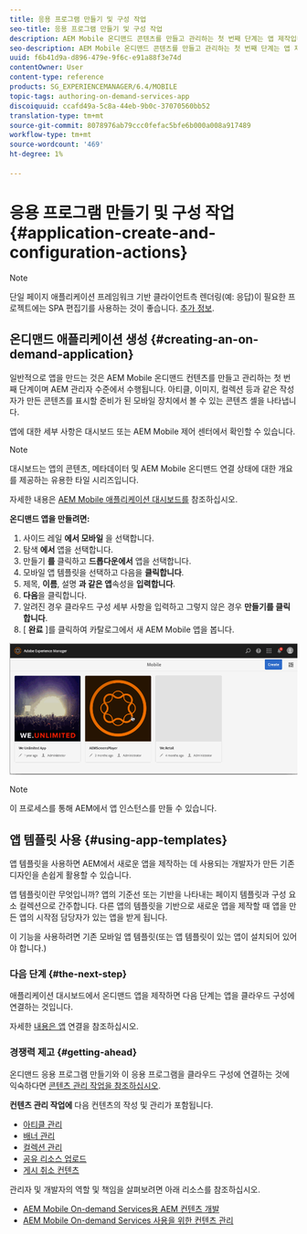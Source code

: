 ```yaml
---
title: 응용 프로그램 만들기 및 구성 작업
seo-title: 응용 프로그램 만들기 및 구성 작업
description: AEM Mobile 온디맨드 콘텐츠를 만들고 관리하는 첫 번째 단계는 앱 제작입니다. 자세한 내용은 이 페이지를 참조하십시오.
seo-description: AEM Mobile 온디맨드 콘텐츠를 만들고 관리하는 첫 번째 단계는 앱 제작입니다. 자세한 내용은 이 페이지를 참조하십시오.
uuid: f6b41d9a-d896-479e-9f6c-e91a88f3e74d
contentOwner: User
content-type: reference
products: SG_EXPERIENCEMANAGER/6.4/MOBILE
topic-tags: authoring-on-demand-services-app
discoiquuid: ccafd49a-5c8a-44eb-9b0c-37070560bb52
translation-type: tm+mt
source-git-commit: 8078976ab79ccc0fefac5bfe6b000a008a917489
workflow-type: tm+mt
source-wordcount: '469'
ht-degree: 1%

---
```



# 응용 프로그램 만들기 및 구성 작업{#application-create-and-configuration-actions}

>[!NOTE]
>
>단일 페이지 애플리케이션 프레임워크 기반 클라이언트측 렌더링(예: 응답)이 필요한 프로젝트에는 SPA 편집기를 사용하는 것이 좋습니다. [추가 정보](/help/sites-developing/spa-overview.md).

## 온디맨드 애플리케이션 생성 {#creating-an-on-demand-application}

일반적으로 앱을 만드는 것은 AEM Mobile 온디맨드 컨텐츠를 만들고 관리하는 첫 번째 단계이며 AEM 관리자 수준에서 수행됩니다. 아티클, 이미지, 컬렉션 등과 같은 작성자가 만든 콘텐츠를 표시할 준비가 된 모바일 장치에서 볼 수 있는 콘텐츠 셸을 나타냅니다.

앱에 대한 세부 사항은 대시보드 또는 AEM Mobile 제어 센터에서 확인할 수 있습니다.

>[!NOTE]
>
>대시보드는 앱의 콘텐츠, 메타데이터 및 AEM Mobile 온디맨드 연결 상태에 대한 개요를 제공하는 유용한 타일 시리즈입니다.
>
>자세한 내용은 [AEM Mobile 애플리케이션 대시보드를](/help/mobile/mobile-apps-ondemand-application-dashboard.md) 참조하십시오.

**온디맨드 앱을 만들려면:**

1. 사이드 레일 **에서 모바일** 을 선택합니다.
1. 탐색 **에서** 앱을 선택합니다.
1. 만들기 **를** 클릭하고 **드롭다운에서** 앱을 선택합니다.
1. 모바일 앱 템플릿을 선택하고 다음을 **클릭합니다**.
1. 제목, **이름**, 설명 **과 같은 앱**&#x200B;속성을 **입력합니다**.
1. **다음**&#x200B;을 클릭합니다.
1. 알려진 경우 클라우드 구성 세부 사항을 입력하고 그렇지 않은 경우 **만들기를 클릭합니다**.
1. [ **완료** ]를 클릭하여 카탈로그에서 새 AEM Mobile 앱을 봅니다.

![chlimage_1](assets/chlimage_1.gif)

>[!NOTE]
>
>이 프로세스를 통해 AEM에서 앱 인스턴스를 만들 수 있습니다.

## 앱 템플릿 사용 {#using-app-templates}

앱 템플릿을 사용하면 AEM에서 새로운 앱을 제작하는 데 사용되는 개발자가 만든 기존 디자인을 손쉽게 활용할 수 있습니다.

앱 템플릿이란 무엇입니까? 앱의 기준선 또는 기반을 나타내는 페이지 템플릿과 구성 요소 컬렉션으로 간주합니다.
다른 앱의 템플릿을 기반으로 새로운 앱을 제작할 때 앱을 만든 앱의 시작점 담당자가 있는 앱을 받게 됩니다.

이 기능을 사용하려면 기존 모바일 앱 템플릿(또는 앱 템플릿이 있는 앱이 설치되어 있어야 합니다.)

### 다음 단계 {#the-next-step}

애플리케이션 대시보드에서 온디맨드 앱을 제작하면 다음 단계는 앱을 클라우드 구성에 연결하는 것입니다.

자세한 [내용은 앱](/help/mobile/mobile-on-demand-associating-an-on-demand-app-to-cloud-configuration.md) 연결을 참조하십시오.

### 경쟁력 제고 {#getting-ahead}

온디맨드 응용 프로그램 만들기와 이 응용 프로그램을 클라우드 구성에 연결하는 것에 익숙하다면 [콘텐츠 관리 작업을 참조하십시오](/help/mobile/mobile-apps-ondemand-manage-content-ondemand.md).

**컨텐츠 관리 작업에** 다음 컨텐츠의 작성 및 관리가 포함됩니다.

* [아티클 관리](/help/mobile/mobile-on-demand-managing-articles.md)
* [배너 관리](/help/mobile/mobile-on-demand-managing-banners.md)
* [컬렉션 관리](/help/mobile/mobile-on-demand-managing-collections.md)
* [공유 리소스 업로드](/help/mobile/mobile-on-demand-shared-resources.md)
* [게시 취소 컨텐츠](/help/mobile/mobile-on-demand-publishing-unpublishing.md)

관리자 및 개발자의 역할 및 책임을 살펴보려면 아래 리소스를 참조하십시오.

* [AEM Mobile On-demand Services용 AEM 컨텐츠 개발](/help/mobile/aem-mobile-on-demand.md)
* [AEM Mobile On-demand Services 사용을 위한 컨텐츠 관리](/help/mobile/aem-mobile.md)
